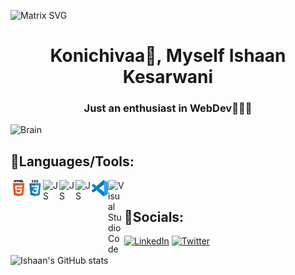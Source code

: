  ![Matrix SVG](https://raw.githubusercontent.com/rodrigograca31/rodrigograca31/master/matrix.svg)
<h1 align="center">Konichivaa<g-emoji class="g-emoji" alias="wave" fallback-src="https://github.githubassets.com/images/icons/emoji/unicode/1f44b.png">🧋</g-emoji>,  Myself Ishaan Kesarwani</h1>
<h3 align="center"> Just an enthusiast in WebDev🧑🏻‍💻</h3>
<img align="left" alt="Brain" width="300" src="http://gifimage.net/wp-content/uploads/2017/10/cerebro-gif-tumblr-3.gif">

</br>

##  🚀Languages/Tools:
<img align="left" alt="HTML5" width="26px" src="https://raw.githubusercontent.com/github/explore/80688e429a7d4ef2fca1e82350fe8e3517d3494d/topics/html/html.png" />
<img align="left" alt="CSS3" width="26px" src="https://raw.githubusercontent.com/github/explore/80688e429a7d4ef2fca1e82350fe8e3517d3494d/topics/css/css.png" />
<img align="left" alt="JS" width="26px" src="https://static.vecteezy.com/system/resources/previews/027/127/463/original/javascript-logo-javascript-icon-transparent-free-png.png" />
<img align="left" alt="JS" width="26px" src="https://static-00.iconduck.com/assets.00/react-original-wordmark-icon-840x1024-vhmauxp6.png" />

<img align="left" alt="JS" width="26px" src="https://1000logos.net/wp-content/uploads/2023/01/Ethereum-logo.png" />
<img align="left" alt="solidity" width="26px" src="https://raw.githubusercontent.com/github/explore/80688e429a7d4ef2fca1e82350fe8e3517d3494d/topics/visual-studio-code/visual-studio-code.png" />

<img align="left" alt="Visual Studio Code" width="26px" src="https://docs.soliditylang.org/en/latest/_images/solidity_logo.svg" />
</br>

##  🚀Socials:
[![LinkedIn](https://img.shields.io/badge/LinkedIn-%230077B5.svg?logo=linkedin&logoColor=white)](https://linkedin.com/in/ishaan-kesarwani) [![Twitter](https://img.shields.io/badge/Twitter-%231DA1F2.svg?logo=Twitter&logoColor=white)](https://x.com/Ishhaaaaaaaan) 
<br />

![Ishaan's GitHub stats](https://github-readme-stats.vercel.app/api?username=IshaanXCoder&show_icons=true&theme=radical)




  

  





